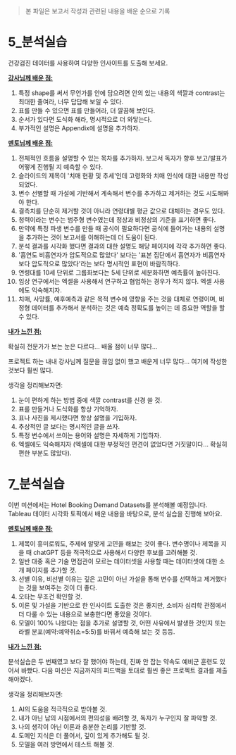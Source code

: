 >본 파일은 보고서 작성과 관련된 내용을 배운 순으로 기록


# 5_분석실습 
건강검진 데이터를 사용하여 다양한 인사이트를 도출해 보세요.

<u>**강사님께 배운 점:**</u>

1. 특정 shape를 써서 무언가를 안에 담으려면 안의 있는 내용의 색깔과 contrast는 최대한 줄여라, 너무 답답해 보일 수 있다.
2. 표를 만들 수 있으면 표를 만들어라, 더 깔끔해 보인다.
3. 순서가 있다면 도식화 해라, 명시적으로 더 와닿는다.
4. 부가적인 설명은 Appendix에 설명을 추가하자.

<u>**멘토님께 배운 점:**</u>

1. 전체적인 흐름을 설명할 수 있는 목차를 추가하자. 보고서 독자가 향후 보고/발표가 어떻게 진행될 지 예측할 수 있다.
2. 슬라이드의 제목이 '치매 현황 및 추세'인데 고령화와 치매 인식에 대한 내용만 작성되었다. 
3. 변수 선별할 때 가설에 기반해서 계속해서 변수를 추가하고 제거하는 것도 시도해봐야 한다.
4. 결측치를 단순히 제거할 것이 아니라 연령대별 평균 값으로 대체하는 경우도 있다.
5. 청력이라는 변수는 범주형 변수였는데 정상과 비정상의 기준을 표기하면 좋다.
6. 만약에 특정 파생 변수를 만들 때 공식이 필요하다면 공식에 들어가는 내용의 설명을 추가하는 것이 보고서를 이해하는데 더 도움이 된다.
7. 분석 결과를 시각화 했다면 결과의 대한 설명도 해당 페이지에 각각 추가하면 좋다.
8. '흡연도 비흡연자가 압도적으로 많았다' 보다는 '표본 집단에서 흡연자가 비흡연자보다 압도적으로 많았다'라는 보다 명시적인 표현이 바람직하다.
9. 연령대를 10세 단위로 그룹화보다는 5세 단위로 세분화하면 예측률이 높아진다.
10. 임상 연구에서는 엑셀을 사용해서 연구하고 협업하는 경우가 적지 않다. 엑셀 사용에도 익숙해지자.
11. 치매, 사망률, 예후예측과 같은 목적 변수에 영향을 주는 것을 대체로 연령이며, 비정형 데이터를 추가해서 분석하는 것은 예측 정확도를 높이는 데 중요한 역할을 할 수 있다.

<u>**내가 느낀 점:**</u>  

확실히 전문가가 보는 눈은 다르다... 배울 점이 너무 많다... 

프로젝트 하는 내내 강사님께 질문을 끊임 없이 했고 배운게 너무 많다... 여기에 작성한 것보다 훨씬 많다.

생각을 정리해보자면:  
1. 눈이 편하게 하는 방법 중에 색깔 contrast를 신경 쓸 것.
2. 표를 만들거나 도식화를 항상 기억하자.
3. 표나 사진을 제시했다면 항상 설명을 기입하자.
4. 추상적인 글 보다는 명시적인 글을 쓰자.
5. 특정 변수에서 쓰이는 용어와 설명은 자세하게 기입하자.
6. 엑셀에도 익숙해지자 (엑셀에 대한 부정적인 편견이 없었다면 거짓말이다... 확실히 편한 부분도 많았다).


# 7_분석실습
이번 미션에서는 Hotel Booking Demand Datasets를 분석해볼 예정입니다.
Tableau 데이터 시각화 토픽에서 배운 내용을 바탕으로, 분석 실습을 진행해 보아요.

<u>**멘토님께 배운 점:**</u>

1. 제목이 흥미로워도, 주제에 알맞게 고민을 해보는 것이 좋다. 변수명이나 제목을 지을 때 chatGPT 등을 적극적으로 사용해서 다양한 후보를 고려해볼 것. 
2. 일반 대중 혹은 기술 면접관이 모르는 데이터셋을 사용할 때는 데이터셋에 대한 소개 페이지를 추가할 것.
3. 선별 이유, 비선별 이유는 깊은 고민이 아닌 가설을 통해 변수를 선택하고 제거했다는 것을 보여주는 것이 더 좋다.
4. 오타는 무조건 확인할 것.
5. 이론 및 가설을 기반으로 한 인사이트 도출한 것은 좋지만, 소비자 심리학 관점에서 더 다룰 수 있는 내용으로 보충한다면 좋았을 것이다.
6. 모델이 100% 나왔다는 점을 추가로 설명할 것, 어떤 사유에서 발생한 것인지 또는 라벨 분포(예약:예약취소=5:5)를 바꿔서 예측해 보는 것 등등.

<u>**내가 느낀 점:**</u>  

분석실습은 두 번째였고 보다 잘 했어야 하는데, 진짜 안 잡는 약속도 예비군 훈련도 있어서 바빴다. 다음 미션은 지금까지의 피드백을 토대로 훨씬 좋은 프로젝트 결과를 제출해야겠다.

생각을 정리해보자면:  
1. AI의 도움을 적극적으로 받아볼 것.
2. 내가 아닌 남의 시점에서의 편의성을 배려할 것, 독자가 누구인지 잘 파악할 것.
3. 나의 생각이 아닌 이론과 충분한 논리를 기반할 것.
4. 도메인 지식은 더 풀어서, 깊이 있게 추가해도 될 것.
5. 모델을 여러 방면에서 테스트 해볼 것.